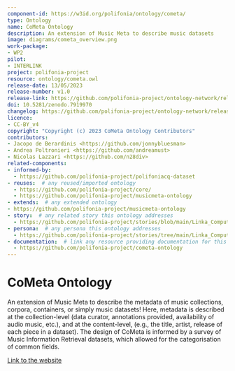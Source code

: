 ```yaml
---
component-id: https://w3id.org/polifonia/ontology/cometa/
type: Ontology
name: CoMeta Ontology
description: An extension of Music Meta to describe music datasets
image: diagrams/cometa_overview.png
work-package:
- WP2
pilot:
- INTERLINK
project: polifonia-project
resource: ontology/cometa.owl
release-date: 13/05/2023
release-number: v1.0
release-link: https://github.com/polifonia-project/ontology-network/releases
doi: 10.5281/zenodo.7919970
changelog: https://github.com/polifonia-project/ontology-network/releases
licence: 
- CC-BY_v4
copyright: "Copyright (c) 2023 CoMeta Ontology Contributors"
contributors:
- Jacopo de Berardinis <https://github.com/jonnybluesman>
- Andrea Poltronieri <https://github.com/andreamust>
- Nicolas Lazzari <https://github.com/n28div>
related-components:
- informed-by:
  - https://github.com/polifonia-project/polifoniacq-dataset
- reuses:  # any reused/imported ontology
  - https://github.com/polifonia-project/core/
  - https://github.com/polifonia-project/musicmeta-ontology
- extends:  # any extended ontology
- https://github.com/polifonia-project/musicmeta-ontology
- story:  # any related story this ontology addresses
  - https://github.com/polifonia-project/stories/blob/main/Linka_Computer_Scientist/Linka%231_MusicKnowledge.md
- persona:  # any persona this ontology addresses
  - https://github.com/polifonia-project/stories/tree/main/Linka_Computer_Scientist
- documentation:  # link any resource providing documentation for this ontology
  - https://github.com/polifonia-project/cometa-ontology
---
```


# CoMeta Ontology

An extension of Music Meta to describe the metadata of music collections, corpora, containers, or simply music datasets! Here, metadata is described at the collection-level (data curator, annotations provided, availability of audio music, etc.), and at the content-level, (e.g., the title, artist, release of each piece in a dataset). The design of CoMeta is informed by a survey of Music Information Retrieval datasets, which allowed for the categorisation of common fields.

[Link to the website](https://github.com/polifonia-project/cometa-ontology)

